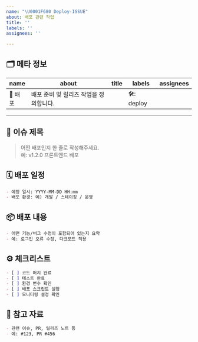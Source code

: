 ```yaml
---
name: "\U0001F680 Deploy-ISSUE"
about: 배포 관련 작업
title: ''
labels: ''
assignees: ''

---
```


## 🗂️ 메타 정보

| name     | about                            | title | labels       | assignees |
|----------|----------------------------------|-------|--------------|------------|
| 🚀 배포  | 배포 준비 및 릴리즈 작업을 정의합니다. |       | 🛠️: deploy |            |

---

## 📌 이슈 제목
> 어떤 배포인지 한 줄로 작성해주세요.  
> 예: v1.2.0 프론트엔드 배포

## 🗓️ 배포 일정
```markdown
- 예정 일시: YYYY-MM-DD HH:mm
- 배포 환경: 예) 개발 / 스테이징 / 운영
```

## 📦 배포 내용
```markdown
- 어떤 기능/버그 수정이 포함되어 있는지 요약
- 예: 로그인 오류 수정, 다크모드 적용
```

## ⚙️ 체크리스트
```markdown
- [ ] 코드 머지 완료
- [ ] 테스트 완료
- [ ] 환경 변수 확인
- [ ] 배포 스크립트 실행
- [ ] 모니터링 설정 확인
```

## 🧩 참고 자료
```markdown
- 관련 이슈, PR, 릴리즈 노트 등
- 예: #123, PR #456
```

